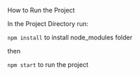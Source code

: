 How to Run the Project

In the Project Directory run:

`npm install` to install node_modules folder

then

`npm start` to run the project
